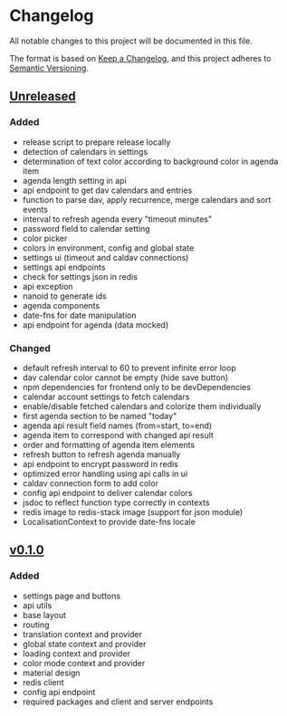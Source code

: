 # Changelog
All notable changes to this project will be documented in this file.

The format is based on [Keep a Changelog](https://keepachangelog.com/en/1.0.0/),
and this project adheres to [Semantic Versioning](https://semver.org/spec/v2.0.0.html).

## [Unreleased](https://github.com/bohrsty/agenda-display/compare/v0.1.0...HEAD)
### Added
- release script to prepare release locally
- detection of calendars in settings
- determination of text color according to background color in agenda item
- agenda length setting in api
- api endpoint to get dav calendars and entries
- function to parse dav, apply recurrence, merge calendars and sort events
- interval to refresh agenda every "timeout minutes"
- password field to calendar setting
- color picker
- colors in environment, config and global state
- settings ui (timeout and caldav connections)
- settings api endpoints
- check for settings json in redis
- api exception
- nanoid to generate ids
- agenda components
- date-fns for date manipulation
- api endpoint for agenda (data mocked)

### Changed
- default refresh interval to 60 to prevent infinite error loop
- dav calendar color cannot be empty (hide save button)
- npm dependencies for frontend only to be devDependencies
- calendar account settings to fetch calendars
- enable/disable fetched calendars and colorize them individually
- first agenda section to be named "today"
- agenda api result field names (from=start, to=end)
- agenda item to correspond with changed api result
- order and formatting of agenda item elements
- refresh button to refresh agenda manually
- api endpoint to encrypt password in redis
- optimized error handling using api calls in ui
- caldav connection form to add color
- config api endpoint to deliver calendar colors
- jsdoc to reflect function type correctly in contexts
- redis image to redis-stack image (support for json module)
- LocalisationContext to provide date-fns locale

## [v0.1.0](https://github.com/bohrsty/agenda-display/compare/81c0b52...v0.1.0)
### Added
- settings page and buttons
- api utils
- base layout
- routing
- translation context and provider
- global state context and provider
- loading context and provider
- color mode context and provider
- material design
- redis client
- config api endpoint
- required packages and client and server endpoints
